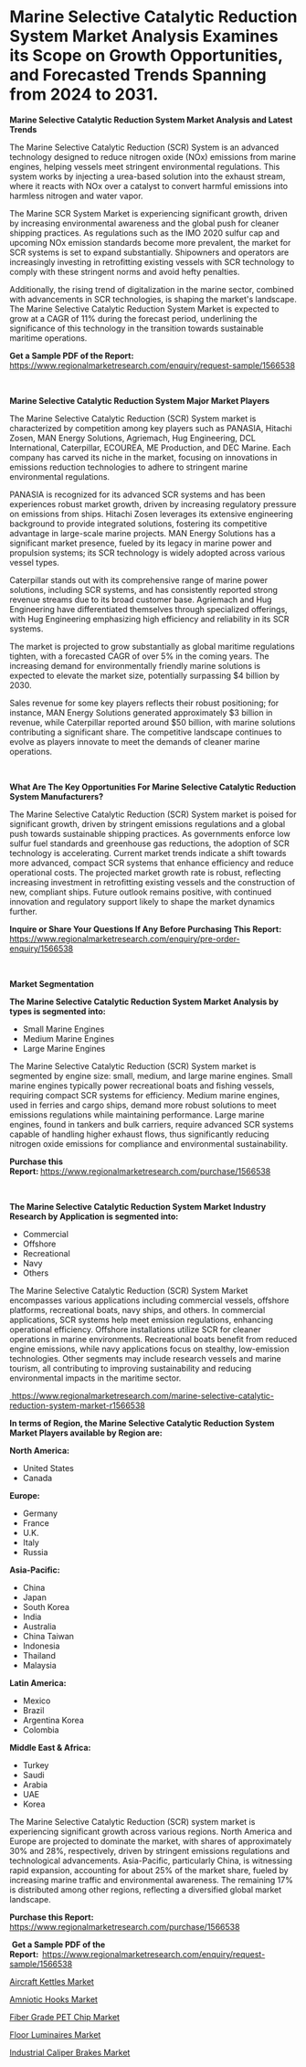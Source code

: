 <p><h1>Marine Selective Catalytic Reduction System Market Analysis Examines its Scope on Growth Opportunities, and Forecasted Trends Spanning from 2024 to 2031.</h1></p><p><strong>Marine Selective Catalytic Reduction System Market Analysis and Latest Trends</strong></p>
<p><p>The Marine Selective Catalytic Reduction (SCR) System is an advanced technology designed to reduce nitrogen oxide (NOx) emissions from marine engines, helping vessels meet stringent environmental regulations. This system works by injecting a urea-based solution into the exhaust stream, where it reacts with NOx over a catalyst to convert harmful emissions into harmless nitrogen and water vapor. </p><p>The Marine SCR System Market is experiencing significant growth, driven by increasing environmental awareness and the global push for cleaner shipping practices. As regulations such as the IMO 2020 sulfur cap and upcoming NOx emission standards become more prevalent, the market for SCR systems is set to expand substantially. Shipowners and operators are increasingly investing in retrofitting existing vessels with SCR technology to comply with these stringent norms and avoid hefty penalties. </p><p>Additionally, the rising trend of digitalization in the marine sector, combined with advancements in SCR technologies, is shaping the market's landscape. The Marine Selective Catalytic Reduction System Market is expected to grow at a CAGR of 11% during the forecast period, underlining the significance of this technology in the transition towards sustainable maritime operations.</p></p>
<p><strong>Get a Sample PDF of the Report:&nbsp;</strong> <a href="https://www.regionalmarketresearch.com/enquiry/request-sample/1566538">https://www.regionalmarketresearch.com/enquiry/request-sample/1566538</a></p>
<p>&nbsp;</p>
<p><strong>Marine Selective Catalytic Reduction System Major Market Players</strong></p>
<p><p>The Marine Selective Catalytic Reduction (SCR) System market is characterized by competition among key players such as PANASIA, Hitachi Zosen, MAN Energy Solutions, Agriemach, Hug Engineering, DCL International, Caterpillar, ECOUREA, ME Production, and DEC Marine. Each company has carved its niche in the market, focusing on innovations in emissions reduction technologies to adhere to stringent marine environmental regulations.</p><p>PANASIA is recognized for its advanced SCR systems and has been experiences robust market growth, driven by increasing regulatory pressure on emissions from ships. Hitachi Zosen leverages its extensive engineering background to provide integrated solutions, fostering its competitive advantage in large-scale marine projects. MAN Energy Solutions has a significant market presence, fueled by its legacy in marine power and propulsion systems; its SCR technology is widely adopted across various vessel types.</p><p>Caterpillar stands out with its comprehensive range of marine power solutions, including SCR systems, and has consistently reported strong revenue streams due to its broad customer base. Agriemach and Hug Engineering have differentiated themselves through specialized offerings, with Hug Engineering emphasizing high efficiency and reliability in its SCR systems.</p><p>The market is projected to grow substantially as global maritime regulations tighten, with a forecasted CAGR of over 5% in the coming years. The increasing demand for environmentally friendly marine solutions is expected to elevate the market size, potentially surpassing $4 billion by 2030.</p><p>Sales revenue for some key players reflects their robust positioning; for instance, MAN Energy Solutions generated approximately $3 billion in revenue, while Caterpillar reported around $50 billion, with marine solutions contributing a significant share. The competitive landscape continues to evolve as players innovate to meet the demands of cleaner marine operations.</p></p>
<p>&nbsp;</p>
<p><strong>What Are The Key Opportunities For Marine Selective Catalytic Reduction System Manufacturers?</strong></p>
<p><p>The Marine Selective Catalytic Reduction (SCR) System market is poised for significant growth, driven by stringent emissions regulations and a global push towards sustainable shipping practices. As governments enforce low sulfur fuel standards and greenhouse gas reductions, the adoption of SCR technology is accelerating. Current market trends indicate a shift towards more advanced, compact SCR systems that enhance efficiency and reduce operational costs. The projected market growth rate is robust, reflecting increasing investment in retrofitting existing vessels and the construction of new, compliant ships. Future outlook remains positive, with continued innovation and regulatory support likely to shape the market dynamics further.</p></p>
<p><strong>Inquire or Share Your Questions If Any Before Purchasing This Report:</strong> <a href="https://www.regionalmarketresearch.com/enquiry/pre-order-enquiry/1566538">https://www.regionalmarketresearch.com/enquiry/pre-order-enquiry/1566538</a></p>
<p>&nbsp;</p>
<p><strong>Market Segmentation</strong></p>
<p><strong>The Marine Selective Catalytic Reduction System Market Analysis by types is segmented into:</strong></p>
<p><ul><li>Small Marine Engines</li><li>Medium Marine Engines</li><li>Large Marine Engines</li></ul></p>
<p><p>The Marine Selective Catalytic Reduction (SCR) System market is segmented by engine size: small, medium, and large marine engines. Small marine engines typically power recreational boats and fishing vessels, requiring compact SCR systems for efficiency. Medium marine engines, used in ferries and cargo ships, demand more robust solutions to meet emissions regulations while maintaining performance. Large marine engines, found in tankers and bulk carriers, require advanced SCR systems capable of handling higher exhaust flows, thus significantly reducing nitrogen oxide emissions for compliance and environmental sustainability.</p></p>
<p><strong>Purchase this Report:&nbsp;</strong><a href="https://www.regionalmarketresearch.com/purchase/1566538">https://www.regionalmarketresearch.com/purchase/1566538</a></p>
<p>&nbsp;</p>
<p><strong>The Marine Selective Catalytic Reduction System Market Industry Research by Application is segmented into:</strong></p>
<p><ul><li>Commercial</li><li>Offshore</li><li>Recreational</li><li>Navy</li><li>Others</li></ul></p>
<p><p>The Marine Selective Catalytic Reduction (SCR) System Market encompasses various applications including commercial vessels, offshore platforms, recreational boats, navy ships, and others. In commercial applications, SCR systems help meet emission regulations, enhancing operational efficiency. Offshore installations utilize SCR for cleaner operations in marine environments. Recreational boats benefit from reduced engine emissions, while navy applications focus on stealthy, low-emission technologies. Other segments may include research vessels and marine tourism, all contributing to improving sustainability and reducing environmental impacts in the maritime sector.</p></p>
<p><a href="https://www.regionalmarketresearch.com/marine-selective-catalytic-reduction-system-market-r1566538">&nbsp;https://www.regionalmarketresearch.com/marine-selective-catalytic-reduction-system-market-r1566538</a></p>
<p><strong>In terms of Region, the Marine Selective Catalytic Reduction System Market Players available by Region are:</strong></p>
<p>
    <p> <strong> North America: </strong>
        <ul>
            <li>United States</li>
            <li>Canada</li>
        </ul>
        </p> 
    <p> <strong> Europe: </strong>
        <ul>
            <li>Germany</li>
            <li>France</li>
            <li>U.K.</li>
            <li>Italy</li>
            <li>Russia</li>
        </ul>
        </p> 
    <p> <strong> Asia-Pacific: </strong>
        <ul>
            <li>China</li>
            <li>Japan</li>
            <li>South Korea</li>
            <li>India</li>
            <li>Australia</li>
            <li>China Taiwan</li>
            <li>Indonesia</li>
            <li>Thailand</li>
            <li>Malaysia</li>
        </ul>
        </p> 
    <p> <strong> Latin America: </strong>
        <ul>
            <li>Mexico</li>
            <li>Brazil</li>
            <li>Argentina Korea</li>
            <li>Colombia</li>
        </ul>
        </p> 
    <p> <strong> Middle East & Africa: </strong>
        <ul>
            <li>Turkey</li>
            <li>Saudi</li>
            <li>Arabia</li>
            <li>UAE</li>
            <li>Korea</li>
        </ul>
    </p>
    </p>
<p><p>The Marine Selective Catalytic Reduction (SCR) system market is experiencing significant growth across various regions. North America and Europe are projected to dominate the market, with shares of approximately 30% and 28%, respectively, driven by stringent emissions regulations and technological advancements. Asia-Pacific, particularly China, is witnessing rapid expansion, accounting for about 25% of the market share, fueled by increasing marine traffic and environmental awareness. The remaining 17% is distributed among other regions, reflecting a diversified global market landscape.</p></p>
<p><strong>Purchase this Report: </strong><a href="https://www.regionalmarketresearch.com/purchase/1566538">https://www.regionalmarketresearch.com/purchase/1566538</a></p>
<p>&nbsp;<strong>Get a Sample PDF of the Report:&nbsp;&nbsp;</strong><a href="https://www.regionalmarketresearch.com/enquiry/request-sample/1566538">https://www.regionalmarketresearch.com/enquiry/request-sample/1566538</a></p>
<p><strong></strong></p>
<p><p><a href="https://medium.com/@dugianfladyfriady_32079/global-aircraft-kettles-market-focus-on-application-end-use-industry-type-equipment-and-region-812f3685a8c8">Aircraft Kettles Market</a></p><p><a href="https://www.linkedin.com/pulse/how-amniotic-hooks-market-changing-from-2024-2031-vj6we?trackingId=REqxhVKbSWugfNGY40E7cw%3D%3D">Amniotic Hooks Market</a></p><p><a href="https://issuu.com/reportprime-2/docs/fiber-grade-pet-chip-market-size-20_ffdf7b3c7e8714">Fiber Grade PET Chip Market</a></p><p><a href="https://www.linkedin.com/pulse/floor-luminaires-market-industry-trends-forecast-period-from-doekc?trackingId=fccSWotoSl%2B%2F4kC4SV0W4Q%3D%3D">Floor Luminaires Market</a></p><p><a href="https://issuu.com/reportprime-2/docs/industrial-caliper-brakes-market-si_a899039d50d5f2">Industrial Caliper Brakes Market</a></p></p>